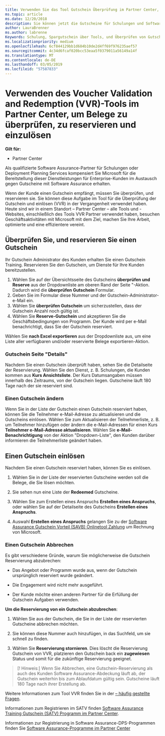 ```yaml
---
title: Verwenden Sie das Tool Gutschein Überprüfung im Partner Center, für die Gutscheine für Schulungen und andere | Partner Center
ms.topic: article
ms.date: 12/20/2018
description: Sie können jetzt die Gutscheine für Schulungen und Software Assurance-Programme im Partner Center anfordern
author: LauraBrenner
ms.author: labrenne
Keywords: Schulung, Spargutschein über Tools, und Überprüfen von Gutschein, Software Assurance-Ansprüche, DPS, SATV
ms.localizationpriority: medium
ms.openlocfilehash: 6cf844129bb1d684b10de2d4ff69f976235aef57
ms.sourcegitcommit: 4c34d6fcaf020bcc53eaa5f0379011a56149a14f
ms.translationtype: MT
ms.contentlocale: de-DE
ms.lasthandoff: 03/05/2019
ms.locfileid: "57587833"
---
```

# <a name="use-the-voucher-validation-and-redemption-tool-in-partner-center-to-validate-reserve-and-redeem-vouchers"></a>Verwenden des Voucher Validation and Redemption (VVR)-Tools im Partner Center, um Belege zu überprüfen, zu reservieren und einzulösen 

**Gilt für:**

- Partner Center

Als qualifizierte Software Assurance-Partner für Schulungen oder Deployment Planning Services kompensiert Sie Microsoft für die Bereitstellung dieser Dienstleistungen für Enterprise-Kunden im Austausch gegen Gutscheine mit Software Assurance erhalten.

Wenn der Kunde einen Gutschein empfängt, müssen Sie überprüfen, und reservieren sie. Sie können diese Aufgabe im Tool für die Überprüfung der Gutschein und einlösen (VVR) in der Vergangenheit verwendet haben. Heute sind wir in einem Standort – Partner Center – alle Tools und -Websites, einschließlich des Tools VVR Partner verwendet haben, besuchen Geschäftsaktivitäten mit Microsoft mit dem Ziel, machen Sie Ihre Arbeit, optimierte und eine effizientere vereint.

## <a name="validate-and-reserve-a-voucher"></a>Überprüfen Sie, und reservieren Sie einen Gutschein

Ihr Gutschein Administrator des Kunden erhalten Sie einen Gutschein Training. Reservieren Sie den Gutschein, um Dienste für Ihre Kunden bereitzustellen.

1. Wählen Sie auf der Übersichtsseite des Gutscheins **überprüfen und Reserve** aus der Dropdownliste am oberen Rand der Seite "-Aktion. Dadurch wird die **überprüfen Gutschein** Formular.
2. Geben Sie im Formular diese Nummer und der Gutschein-Administrator-e-Mail ein.
3. Wählen Sie **überprüfen Gutschein** um sicherzustellen, dass der Gutschein Anzahl noch gültig ist.
4. Wählen Sie **Reserve-Gutschein** und akzeptieren Sie die Geschäftsbedingungen von Programm. Der Kunde wird per e-Mail benachrichtigt, dass Sie der Gutschein reserviert.

Wählen Sie **nach Excel exportieren** aus der Dropdownliste aus, um eine Liste aller verfügbaren und/oder reservierte Belege exportieren-Aktion.

### <a name="voucher-details-page"></a>Gutschein Seite "Details"

Nachdem Sie einen Gutschein überprüft haben, sehen Sie die Detailseite der Reservierung. Wählen Sie den Dienst, z. B. Schulungen, die Kunden kommen aus **Kurs Ansichtsliste**.
Der Kurs Datumsangaben müssen innerhalb des Zeitraums, von der Gutschein liegen. Gutscheine läuft 180 Tage nach der sie reserviert sind.

### <a name="modify-a-voucher"></a>Einen Gutschein ändern

Wenn Sie in der Liste der Gutschein einen Gutschein reserviert haben, können Sie die Teilnehmer e-Mail-Adresse zu aktualisieren und die Gutscheins einlösen. Wählen Sie zum Aktualisieren der Teilnehmerliste, z. B. um Teilnehmer hinzufügen oder ändern die e-Mail-Adressen für einen Kurs **Teilnehmer e-Mail-Adresse aktualisieren**. Wählen Sie **e-Mail-Benachrichtigung** von der Aktion "Dropdown-Liste", den Kunden darüber informieren die Teilnehmerliste geändert haben.

## <a name="redeem-a-voucher"></a>Einen Gutschein einlösen

Nachdem Sie einen Gutschein reserviert haben, können Sie es einlösen. 

1. Wählen Sie in der Liste der reservierten Gutscheine werden soll die Belege, die Sie lösen möchten. 
2. Sie sehen nun eine Liste der **Redeemed** Gutscheine.

4. Wählen Sie zum Erstellen eines Anspruchs **Erstellen eines Anspruchs**, oder wählen Sie auf der Detailseite des Gutscheins **Erstellen eines Anspruchs**.

5. Auswahl **Erstellen eines Anspruchs** gelangen Sie zu der [Software Assurance Gutschein Vorteil (SAVB) Onlinetool Zahlung](https://planningservices.partners.extranet.microsoft.com/en/Pages/getpaid.aspx) um Rechnung von Microsoft.


### <a name="cancel-a-voucher"></a>Einen Gutschein Abbrechen

Es gibt verschiedene Gründe, warum Sie möglicherweise die Gutschein Reservierung abzubrechen:

- Das Angebot oder Programm wurde aus, wenn der Gutschein ursprünglich reserviert wurde geändert.

- Die Engagement wird nicht mehr ausgeführt.

- Der Kunde möchte einen anderen Partner für die Erfüllung der Gutschein Aufgaben verwenden.

**Um die Reservierung von ein Gutschein abzubrechen**:

1. Wählen Sie aus der Gutschein, die Sie in der Liste der reservierten Gutscheine abbrechen möchten.

2. Sie können diese Nummer auch hinzufügen, in das Suchfeld, um sie schnell zu finden. 

3. Wählen Sie **Reservierung stornieren**. Dies löscht die Reservierung Gutschein von VVR, platzieren den Gutschein back ein **zugewiesen** Status und somit für die zukünftige Reservierung geeignet.

>[! Hinweis:] Wenn Sie Abbrechen, eine Gutschein-Reservierung als auch des Kunden Software Assurance-Abdeckung läuft ab, der Gutschein weiterhin bis zum Ablaufdatum gültig sein. Gutscheine läuft 180 Tage nach ihrer Erstellung ab.

Weitere Informationen zum Tool VVR finden Sie in der [– häufig gestellte Fragen](vvr-faq.md).

Informationen zum Registrieren im SATV finden [Software Assurance Training Gutschein (SATV) Programm im Partner Center](software-assurance-satv.md).

Informationen zur Registrierung in Software Assurance-DPS-Programmen finden Sie [Software Assurance-Programme im Partner Center](software-assurance-dps.md)

